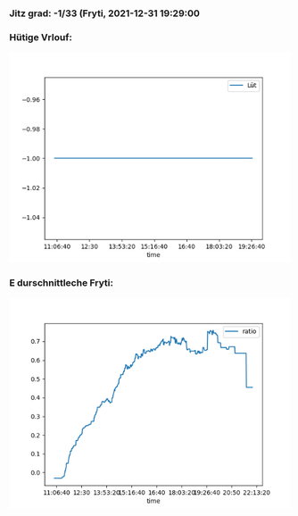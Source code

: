 ### Jitz grad: -1/33 (Fryti, 2021-12-31 19:29:00

### Hütige Vrlouf:
![Graph](Today.png)

### E durschnittleche Fryti:
![Graph](Fryti.png)
